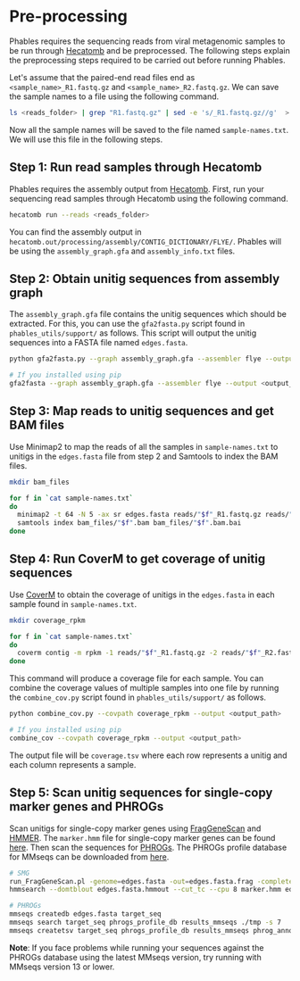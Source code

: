 # Pre-processing

Phables requires the sequencing reads from viral metagenomic samples to be run through [Hecatomb](https://hecatomb.readthedocs.io/en/latest/) and be preprocessed. The following steps explain the preprocessing steps required to be carried out before running Phables.

Let's assume that the paired-end read files end as `<sample_name>_R1.fastq.gz` and `<sample_name>_R2.fastq.gz`. We can save the sample names to a file using the following command.

```bash
ls <reads_folder> | grep "R1.fastq.gz" | sed -e 's/_R1.fastq.gz//g'  > sample-names.txt
```

Now all the sample names will be saved to the file named `sample-names.txt`. We will use this file in the following steps.

## Step 1: Run read samples through Hecatomb

Phables requires the assembly output from [Hecatomb](https://hecatomb.readthedocs.io/en/latest/). First, run your sequencing read samples through Hecatomb using the following command.

```bash
hecatomb run --reads <reads_folder>
```

You can find the assembly output in `hecatomb.out/processing/assembly/CONTIG_DICTIONARY/FLYE/`. Phables will be using the `assembly_graph.gfa` and `assembly_info.txt` files.

## Step 2: Obtain unitig sequences from assembly graph

The `assembly_graph.gfa` file contains the unitig sequences which should be extracted. For this, you can use the `gfa2fasta.py` script found in `phables_utils/support/` as follows. This script will output the unitig sequences into a FASTA file named `edges.fasta`.

```bash
python gfa2fasta.py --graph assembly_graph.gfa --assembler flye --output <output_folder>

# If you installed using pip
gfa2fasta --graph assembly_graph.gfa --assembler flye --output <output_folder>
```

## Step 3: Map reads to unitig sequences and get BAM files

Use Minimap2 to map the reads of all the samples in `sample-names.txt` to unitigs in the `edges.fasta` file from step 2 and Samtools to index the BAM files.

```bash
mkdir bam_files

for f in `cat sample-names.txt`
do
  minimap2 -t 64 -N 5 -ax sr edges.fasta reads/"$f"_R1.fastq.gz reads/"$f"_R2.fastq.gz | samtools view -F 3584 -b --threads 64 > bam_files/"$f".bam
  samtools index bam_files/"$f".bam bam_files/"$f".bam.bai
done
```

## Step 4: Run CoverM to get coverage of unitig sequences

Use [CoverM](https://github.com/wwood/CoverM) to obtain the coverage of unitigs in the `edges.fasta` in each sample found in `sample-names.txt`.

```bash
mkdir coverage_rpkm

for f in `cat sample-names.txt`
do
  coverm contig -m rpkm -1 reads/"$f"_R1.fastq.gz -2 reads/"$f"_R2.fastq.gz -r edges.fasta -t 64 --output-file coverage_rpkm/"$f"_rpkm.tsv
done
```

This command will produce a coverage file for each sample. You can combine the coverage values of multiple samples into one file by running the `combine_cov.py` script found in `phables_utils/support/` as follows.

```bash
python combine_cov.py --covpath coverage_rpkm --output <output_path>

# If you installed using pip
combine_cov --covpath coverage_rpkm --output <output_path>
```

The output file will be `coverage.tsv` where each row represents a unitig and each column represents a sample.

## Step 5: Scan unitig sequences for single-copy marker genes and PHROGs

Scan unitigs for single-copy marker genes using [FragGeneScan](https://omics.informatics.indiana.edu/FragGeneScan/) and [HMMER](http://hmmer.org/). The  `marker.hmm` file for single-copy marker genes can be found [here](https://github.com/metagentools/MetaCoAG/tree/develop/metacoag_utils/auxiliary). Then scan the sequences for [PHROGs](https://phrogs.lmge.uca.fr). The PHROGs profile database for MMseqs can be downloaded from [here](https://phrogs.lmge.uca.fr/READMORE.php).

```bash
# SMG
run_FragGeneScan.pl -genome=edges.fasta -out=edges.fasta.frag -complete=0 -train=complete -thread=8 1>edges.fasta.frag.out 2>edges.fasta.frag.err
hmmsearch --domtblout edges.fasta.hmmout --cut_tc --cpu 8 marker.hmm edges.fasta.frag.faa 1>edges.fasta.hmmout.out 2> edges.fasta.hmmout.err

# PHROGs
mmseqs createdb edges.fasta target_seq
mmseqs search target_seq phrogs_profile_db results_mmseqs ./tmp -s 7
mmseqs createtsv target_seq phrogs_profile_db results_mmseqs phrog_annot.tsv --full-header
```

**Note**: If you face problems while running your sequences against the PHROGs database using the latest MMseqs version, try running with MMseqs version 13 or lower.